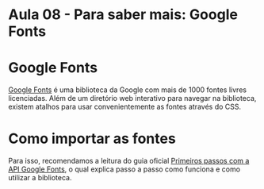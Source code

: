 # Aula 08 - Para saber mais: Google Fonts

# **Google Fonts**

[Google Fonts](https://fonts.google.com/) é uma biblioteca da Google com mais de 1000 fontes livres licenciadas. Além de um diretório web interativo para navegar na biblioteca, existem atalhos para usar convenientemente as fontes através do CSS.

# **Como importar as fontes**

Para isso, recomendamos a leitura do guia oficial [Primeiros passos com a API Google Fonts](https://developers.google.com/fonts/docs/getting_started), o qual explica passo a passo como funciona e como utilizar a biblioteca.